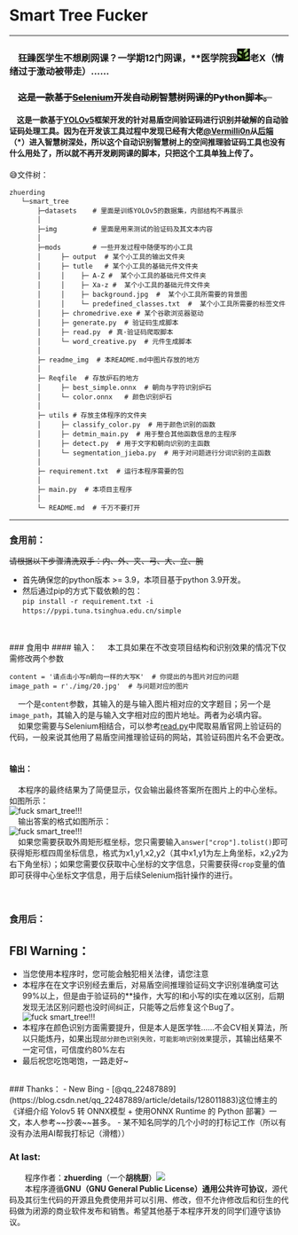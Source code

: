 # Smart Tree Fucker

---
### &nbsp;&nbsp;&nbsp;&nbsp;狂躁医学生不想刷网课？一学期12门网课，**医学院我![img.png](readme_img/img.png)老X（情绪过于激动被带走）……<br />
### &nbsp;&nbsp;&nbsp;&nbsp;~~这是一款基于[Selenium](https://github.com/SeleniumHQ/selenium)开发自动刷智慧树网课的Python脚本。~~
#### &nbsp;&nbsp;&nbsp;&nbsp;这是一款基于[YOLOv5](https://github.com/ultralytics/yolov5)框架开发的针对易盾空间验证码进行识别并破解的自动验证码处理工具。因为在开发该工具过程中发现已经有大佬[@VermiIIi0n](https://github.com/VermiIIi0n)从[后端](https://github.com/VermiIIi0n/fuckZHS)（*）进入智慧树深处，所以这个自动识别智慧树上的空间推理验证码工具也没有什么用处了，所以就不再开发刷网课的脚本，只把这个工具单独上传了。  

😅文件树：  
```
zhuerding
   └─smart_tree  
       ├─datasets    # 里面是训练YOLOv5的数据集，内部结构不再展示
       │
       ├─img         # 里面是用来测试的验证码及其文本内容
       │
       ├─mods        # 一些开发过程中随便写的小工具
       │     ├─ output  # 某个小工具的输出文件夹
       │     ├─ tutle   # 某个小工具的基础元件文件夹
       │     │    ├─ A-Z #  某个小工具的基础元件文件夹
       │     │    ├─ Xa-z #  某个小工具的基础元件文件夹
       │     │    ├─ background.jpg  #  某个小工具所需要的背景图
       │     │    └─ predefined_classes.txt  #  某个小工具所需要的标签文件
       │     ├─ chromedrive.exe # 某个谷歌浏览器驱动
       │     ├─ generate.py  # 验证码生成脚本
       │     ├─ read.py  # 真·验证码爬取脚本
       │     └─ word_creative.py  # 元件生成脚本
       │
       ├─ readme_img  # 本README.md中图片存放的地方
       │ 
       ├─ Reqfile  # 存放炉石的地方
       │     ├─ best_simple.onnx  # 朝向与字符识别炉石
       │     └─ color.onnx   # 颜色识别炉石
       │
       ├─ utils # 存放主体程序的文件夹
       │     ├─ classify_color.py  # 用于颜色识别的函数
       │     ├─ detmin_main.py  # 用于整合其他函数信息的主程序
       │     ├─ detect.py  # 用于文字和朝向识别的主函数
       │     └─ segmentation_jieba.py  # 用于对问题进行分词识别的主函数
       │
       ├─ requirement.txt  # 运行本程序需要的包
       │
       ├─ main.py  # 本项目主程序
       │
       └─ README.md  # 千万不要打开
```
---
### 食用前：
~~请根据以下步骤清洗双手：内、外、夹、弓、大、立、腕~~<br />
- 首先确保您的python版本 >= 3.9，本项目基于python 3.9开发。  
- 然后通过pip的方式下载依赖的包：<br />
```pip install -r requirement.txt -i https://pypi.tuna.tsinghua.edu.cn/simple```
<br />
<br />
### 食用中
#### 输入：
 &nbsp;&nbsp;&nbsp;&nbsp;本工具如果在不改变项目结构和识别效果的情况下仅需修改两个参数   

    content = '请点击小写n朝向一样的大写K'  # 你提出的与图片对应的问题 
    image_path = r'./img/20.jpg'  # 与问题对应的图片
 &nbsp;&nbsp;&nbsp;&nbsp;一个是```content```参数，其输入的是与输入图片相对应的文字题目；另一个是```image_path```，其输入的是与输入文字相对应的图片地址。两者为必填内容。  
  &nbsp;&nbsp;&nbsp;&nbsp;如果您需要与Selenium相结合，可以参考[read.py](./mods/read.py)中爬取易盾官网上验证码的代码，一般来说其他用了易盾空间推理验证码的网站，其验证码图片名不会更改。
 <br />
 <br />
 #### 输出：
 &nbsp;&nbsp;&nbsp;&nbsp;本程序的最终结果为了简便显示，仅会输出最终答案所在图片上的中心坐标。如图所示：  
 ![fuck smart_tree!!!](./readme_img/img_1.png)  
 &nbsp;&nbsp;&nbsp;&nbsp;输出答案的格式如图所示：  
 ![fuck smart_tree!!!](./readme_img/img_2.png)  
 &nbsp;&nbsp;&nbsp;&nbsp;如果您需要获取外周矩形框坐标，您只需要输入```answer["crop"].tolist()```即可获得矩形框四周坐标信息，格式为x1,y1,x2,y2（其中x1,y1为左上角坐标，x2,y2为右下角坐标）；如果您需要仅获取中心坐标的文字信息，只需要获得```crop```变量的值即可获得中心坐标文字信息，用于后续Selenium指针操作的进行。  
  <br />
 <br />
 ### 食用后：
## FBI Warning：
- 当您使用本程序时，您可能会触犯相关法律，请您注意
- 本程序在在文字识别经去重后，对易盾空间推理验证码文字识别准确度可达99%以上，但是由于验证码的**操作，大写的I和小写的l实在难以区别，后期发现无法区别问题也没时间纠正，只能等之后修复这个Bug了。
![fuck smart_tree!!!](./readme_img/res.jpg)  
- 本程序在颜色识别方面需要提升，但是本人是医学牲……不会CV相关算法，所以只能炼丹，如果出现```部分颜色识别失败，可能影响识别效果```提示，其输出结果不一定可信，可信度约80%左右
- 最后祝您吃饱喝饱，一路走好~
  <br />
 <br />
### Thanks：
- New Bing
- [@qq_22487889](https://blog.csdn.net/qq_22487889/article/details/128011883)这位博主的《详细介绍 Yolov5 转 ONNX模型 + 使用ONNX Runtime 的 Python 部署》一文，本人参考~~抄袭~~甚多。
- 某不知名同学的几个小时的打标记工作（所以有没有办法用AI帮我打标记（滑稽））

### At last:
  程序作者：**zhuerding**（一个**胡桃厨**）![](readme_img/hutao.jpg)  
  本程序遵循**GNU（GNU General Public License）通用公共许可协议**，源代码及其衍生代码的开源且免费使用并可以引用、修改，但不允许修改后和衍生的代码做为闭源的商业软件发布和销售。希望其他基于本程序开发的同学们遵守该协议。  